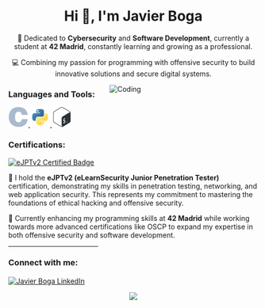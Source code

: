 <h1 align="center">Hi 👋, I'm Javier Boga</h1>


<p align="center">
  🌟 Dedicated to <strong>Cybersecurity</strong> and <strong>Software Development</strong>, currently a student at <strong>42 Madrid</strong>, constantly learning and growing as a professional.
</p>

<p align="center">
  💻 Combining my passion for programming with offensive security to build innovative solutions and secure digital systems.
</p>

<img align="right" alt="Coding" width="300" src="https://i.pinimg.com/originals/81/17/8b/81178b47a8598f0c81c4799f2cdd4057.gif">

<h3 align="left">Languages and Tools:</h3>
<p align="left"> 
  <a href="https://www.cprogramming.com/" target="_blank" rel="noreferrer"> 
    <img src="https://raw.githubusercontent.com/devicons/devicon/master/icons/c/c-original.svg" alt="C" width="40" height="40"/> 
  </a>
  <a href="https://www.python.org/" target="_blank" rel="noreferrer">
    <img src="https://raw.githubusercontent.com/devicons/devicon/master/icons/python/python-original.svg" alt="Python" width="40" height="40"/> 
  </a>
  <a href="https://www.gnu.org/software/bash/" target="_blank" rel="noreferrer">
    <img src="https://raw.githubusercontent.com/devicons/devicon/master/icons/bash/bash-original.svg" alt="Bash" width="40" height="40"/> 
  </a>

<br>

<h3 align="left">Certifications:</h3>
<p align="left">
  <a href="https://certs.ine.com/a1324edb-0659-4dd8-b415-4ccd2df3b51b#acc.1EAxLvld" target="_blank">
    <img src="https://img.shields.io/badge/eJPTv2-Certified-brightgreen?style=for-the-badge&logo=hackthebox" alt="eJPTv2 Certified Badge">
  </a>
</p>
<p align="left"> 
  📜 I hold the <strong>eJPTv2 (eLearnSecurity Junior Penetration Tester)</strong> certification, demonstrating my skills in penetration testing, networking, and web application security. This represents my commitment to mastering the foundations of ethical hacking and offensive security.
</p>

<p align="left"> 
  🎯 Currently enhancing my programming skills at <strong>42 Madrid</strong> while working towards more advanced certifications like OSCP to expand my expertise in both offensive security and software development.
</p>

<hr width="36%" >

<h3 align="left">Connect with me:</h3>
<p align="left">
  <a href="https://www.linkedin.com/in/javierboga" target="_blank">
    <img align="center" src="https://raw.githubusercontent.com/rahuldkjain/github-profile-readme-generator/master/src/images/icons/Social/linked-in-alt.svg" alt="Javier Boga LinkedIn" height="30" width="40" />
  </a>
</p>

<p align="center">
  <img src="https://komarev.com/ghpvc/?username=jbogad&label=Profile%20views&color=0e75b6&style=flat" />
</p>

